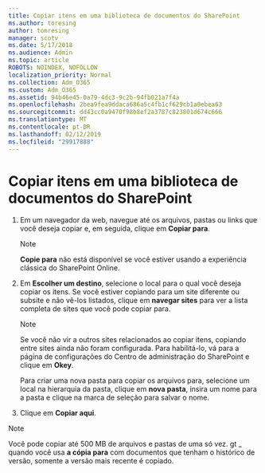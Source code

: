 ```yaml
---
title: Copiar itens em uma biblioteca de documentos do SharePoint
ms.author: toresing
author: tomresing
manager: scotv
ms.date: 5/17/2018
ms.audience: Admin
ms.topic: article
ROBOTS: NOINDEX, NOFOLLOW
localization_priority: Normal
ms.collection: Adm_O365
ms.custom: Adm_O365
ms.assetid: 94b46e45-0a79-4dc3-9c2b-94fb021a7f4a
ms.openlocfilehash: 2bea9fea9ddaca686a5c4fb1cf629cb1a0ebea63
ms.sourcegitcommit: dd43cc0a9470f98b8ef2a3787c823801d674c666
ms.translationtype: MT
ms.contentlocale: pt-BR
ms.lasthandoff: 02/12/2019
ms.locfileid: "29917888"
---
```

# <a name="copy-items-in-a-sharepoint-document-library"></a>Copiar itens em uma biblioteca de documentos do SharePoint

1. Em um navegador da web, navegue até os arquivos, pastas ou links que você deseja copiar e, em seguida, clique em **Copiar para**.
    
    > [!NOTE]
    > **Copie para** não está disponível se você estiver usando a experiência clássica do SharePoint Online. 
  
2. Em **Escolher um destino**, selecione o local para o qual você deseja copiar os itens. Se você estiver copiando para um site diferente ou subsite e não vê-los listados, clique em **navegar sites** para ver a lista completa de sites que você pode copiar para. 
    
    > [!NOTE]
    > Se você não vir a outros sites relacionados ao copiar itens, copiando entre sites ainda não foram configurada. Para habilitá-lo, vá para a página de configurações do Centro de administração do SharePoint e clique em **Okey**. 
  
    Para criar uma nova pasta para copiar os arquivos para, selecione um local na hierarquia da pasta, clique em **nova pasta**, insira um nome para a pasta e clique na marca de seleção para salvar o nome.
    
3. Clique em **Copiar aqui**.
    
> [!NOTE]
>  Você pode copiar até 500 MB de arquivos e pastas de uma só vez. gt _ quando você usa **a cópia para** com documentos que tenham o histórico de versão, somente a versão mais recente é copiado. 
  

